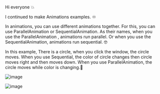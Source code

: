 Hi everyone 💥

I continued to make Animations examples. ♾️

In animations, you can use different animations together. For this, you can use ParallelAnimation or SequentialAnimation. 
As their names, when you use the ParallelAnimation , animations run parallel. Or when you use the SequentialAnimation, animations run sequential. 🤓

In this example, There is a circle, when you click the window, the circle moves. When you use Sequential, the color of circle changes then circle moves right and then moves down. 
When you use ParallelAnimation, the circle moves while color is changing.🫠

![image](https://github.com/user-attachments/assets/ee0c4d80-485c-44dd-83c1-bae31cd2b046)

![image](https://github.com/user-attachments/assets/dd16968d-787d-4c72-a90d-7ccd3137426c)
